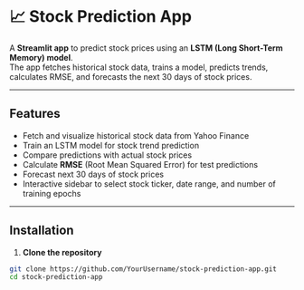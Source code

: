 # 📈 Stock Prediction App

A **Streamlit app** to predict stock prices using an **LSTM (Long Short-Term Memory) model**.  
The app fetches historical stock data, trains a model, predicts trends, calculates RMSE, and forecasts the next 30 days of stock prices.

---

## **Features**

- Fetch and visualize historical stock data from Yahoo Finance
- Train an LSTM model for stock trend prediction
- Compare predictions with actual stock prices
- Calculate **RMSE** (Root Mean Squared Error) for test predictions
- Forecast next 30 days of stock prices
- Interactive sidebar to select stock ticker, date range, and number of training epochs

---

## **Installation**

1. **Clone the repository**

```bash
git clone https://github.com/YourUsername/stock-prediction-app.git
cd stock-prediction-app
